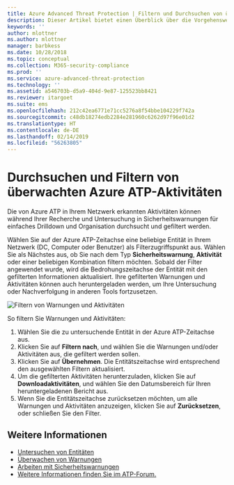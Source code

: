 ```yaml
---
title: Azure Advanced Threat Protection | Filtern und Durchsuchen von überwachten Aktivitäten | Microsoft-Dokumentation
description: Dieser Artikel bietet einen Überblick über die Vorgehensweise zum Filtern und Durchsuchen von überwachten Aktivitäten mit Azure ATP.
keywords: ''
author: mlottner
ms.author: mlottner
manager: barbkess
ms.date: 10/28/2018
ms.topic: conceptual
ms.collection: M365-security-compliance
ms.prod: ''
ms.service: azure-advanced-threat-protection
ms.technology: ''
ms.assetid: a546703b-d5a9-404d-9e87-125523bb8421
ms.reviewer: itargoet
ms.suite: ems
ms.openlocfilehash: 212c42ea6771e71cc5276a8f54bbe104229f742a
ms.sourcegitcommit: c48db18274edb2284e281960c6262d97f96e01d2
ms.translationtype: HT
ms.contentlocale: de-DE
ms.lasthandoff: 02/14/2019
ms.locfileid: "56263805"
---
```

# <a name="azure-atp-monitored-activities-search-and-filter"></a>Durchsuchen und Filtern von überwachten Azure ATP-Aktivitäten 

Die von Azure ATP in Ihrem Netzwerk erkannten Aktivitäten können während Ihrer Recherche und Untersuchung in Sicherheitswarnungen für einfaches Drilldown und Organisation durchsucht und gefiltert werden.  

Wählen Sie auf der Azure ATP-Zeitachse eine beliebige Entität in Ihrem Netzwerk (DC, Computer oder Benutzer) als Filterzugriffspunkt aus. Wählen Sie als Nächstes aus, ob Sie nach dem Typ **Sicherheitswarnung**, **Aktivität** oder einer beliebigen Kombination filtern möchten. Sobald der Filter angewendet wurde, wird die Bedrohungszeitachse der Entität mit den gefilterten Informationen aktualisiert. Ihre gefilterten Warnungen und Aktivitäten können auch heruntergeladen werden, um Ihre Untersuchung oder Nachverfolgung in anderen Tools fortzusetzen. 

![Filtern von Warnungen und Aktivitäten](./media/activities-filter.png)

So filtern Sie Warnungen und Aktivitäten:
 1. Wählen Sie die zu untersuchende Entität in der Azure ATP-Zeitachse aus. 
 2. Klicken Sie auf **Filtern nach**, und wählen Sie die Warnungen und/oder Aktivitäten aus, die gefiltert werden sollen. 
 3. Klicken Sie auf **Übernehmen**. Die Entitätszeitachse wird entsprechend den ausgewählten Filtern aktualisiert. 
 4. Um die gefilterten Aktivitäten herunterzuladen, klicken Sie auf **Downloadaktivitäten**, und wählen Sie den Datumsbereich für Ihren heruntergeladenen Bericht aus. 
 5. Wenn Sie die Entitätszeitachse zurücksetzen möchten, um alle Warnungen und Aktivitäten anzuzeigen, klicken Sie auf **Zurücksetzen**, oder schließen Sie den Filter. 


## <a name="see-also"></a>Weitere Informationen
- [Untersuchen von Entitäten](investigate-entity.md)
- [Überwachen von Warnungen](monitoring-alerts.md)
- [Arbeiten mit Sicherheitswarnungen](working-with-suspicious-activities.md)
- [Weitere Informationen finden Sie im ATP-Forum.](https://aka.ms/azureatpcommunity)
